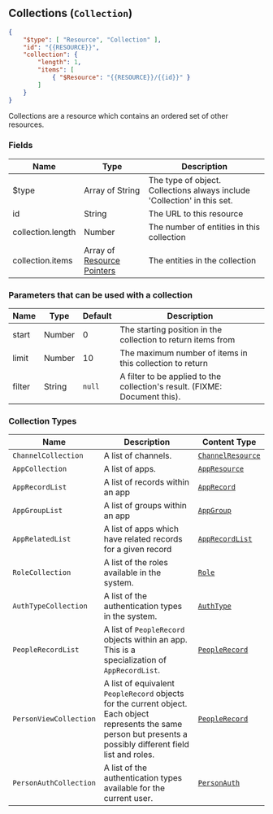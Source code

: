 ## Collections (``Collection``)

```json
{
	"$type": [ "Resource", "Collection" ],
	"id": "{{RESOURCE}}",
	"collection": {
		"length": 1,
		"items": [
			{ "$Resource": "{{RESOURCE}}/{{id}}" }
		]
	}
}
```

Collections are a resource which contains an ordered set of other resources.

### Fields

Name | Type | Description
---- | ---- | -----------
$type | Array of String | The type of object. Collections always include 'Collection' in this set.
id | String | The URL to this resource
collection.length | Number | The number of entities in this collection
collection.items | Array of [Resource Pointers](#resource-pointer) | The entities in the collection

### Parameters that can be used with a collection

Name | Type | Default | Description
---- | ---- | ------- | -----------
start | Number | 0 | The starting position in the collection to return items from
limit | Number | 10 | The maximum number of items in this collection to return
filter | String | ``null`` | A filter to be applied to the collection's result. (FIXME: Document this).

### Collection Types

Name | Description | Content Type
---- | ----------- | ------------
``ChannelCollection`` | A list of channels. | [``ChannelResource``](#channel-channelresource)
``AppCollection`` | A list of apps. | [``AppResource``](#app-appresource)
``AppRecordList`` | A list of records within an app | [``AppRecord``](#record-apprecord)
``AppGroupList`` | A list of groups within an app | [``AppGroup``](#group-appgroup)
``AppRelatedList`` | A list of apps which have related records for a given record | [``AppRecordList``](#collection-types)
``RoleCollection`` | A list of the roles available in the system. | [``Role``](#role-role)
``AuthTypeCollection`` | A list of the authentication types in the system. | [``AuthType``](#authentication-type-authtype)
``PeopleRecordList`` | A list of ``PeopleRecord`` objects within an app. This is a specialization of ``AppRecordList``. | [ ``PeopleRecord``](#person-peoplerecord)
``PersonViewCollection`` | A list of equivalent ``PeopleRecord`` objects for the current object. Each object represents the same person but presents a possibly different field list and roles. | [``PeopleRecord``](#person-peoplerecord)
``PersonAuthCollection`` | A list of the authentication types available for the current user. | [``PersonAuth``](#person-authentication-personauth)
